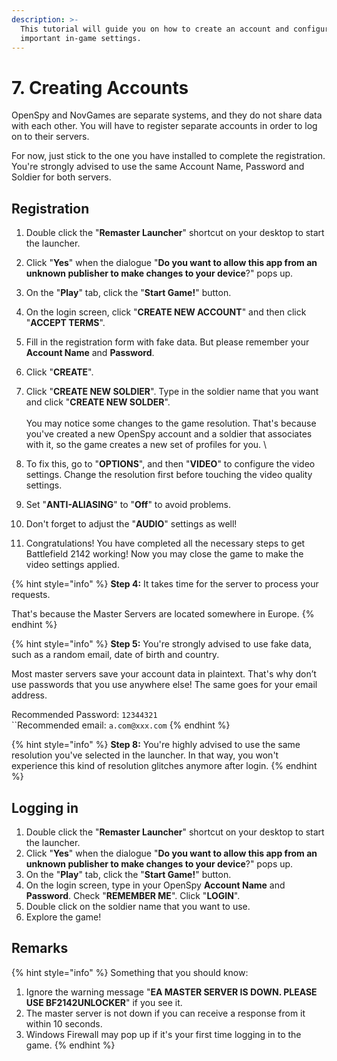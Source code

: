 ```yaml
---
description: >-
  This tutorial will guide you on how to create an account and configure
  important in-game settings.
---
```


# 7. Creating Accounts

OpenSpy and NovGames are separate systems, and they do not share data with each other. You will have to register separate accounts in order to log on to their servers.&#x20;

For now, just stick to the one you have installed to complete the registration. You're strongly advised to use the same Account Name, Password and Soldier for both servers.

## Registration

1. Double click the "**Remaster Launcher**" shortcut on your desktop to start the launcher.
2. Click "**Yes**" when the dialogue "**Do you want to allow this app from an unknown publisher to make changes to your device**?" pops up.
3. On the "**Play**" tab, click the "**Start Game!**" button.
4. On the login screen, click "**CREATE NEW ACCOUNT**" and then click "**ACCEPT TERMS**".
5. Fill in the registration form with fake data. But please remember your **Account Name** and **Password**.
6. Click "**CREATE**".
7. Click "**CREATE NEW SOLDIER**". Type in the soldier name that you want and click "**CREATE NEW SOLDER**".\
   \
   You may notice some changes to the game resolution. That's because you've created a new OpenSpy account and a soldier that associates with it, so the game creates a new set of profiles for you. \

8. To fix this, go to "**OPTIONS**", and then "**VIDEO**" to configure the video settings. Change the resolution first before touching the video quality settings.
9. Set "**ANTI-ALIASING**" to "**Off**" to avoid problems.
10. Don't forget to adjust the "**AUDIO**" settings as well!​
11. Congratulations! You have completed all the necessary steps to get Battlefield 2142 working! Now you may close the game to make the video settings applied.

{% hint style="info" %}
**Step 4:** It takes time for the server to process your requests.&#x20;

That's because the Master Servers are located somewhere in Europe.
{% endhint %}

{% hint style="info" %}
**Step 5:** You're strongly advised to use fake data, such as a random email, date of birth and country.

Most master servers save your account data in plaintext. That's why don’t use passwords that you use anywhere else! The same goes for your email address.&#x20;

Recommended Password: `12344321`\
``Recommended email: `a.com@xxx.com`
{% endhint %}

{% hint style="info" %}
**Step 8:** You're highly advised to use the same resolution you've selected in the launcher. In that way, you won't experience this kind of resolution glitches anymore after login.
{% endhint %}

## Logging in

1. Double click the "**Remaster Launcher**" shortcut on your desktop to start the launcher.
2. Click "**Yes**" when the dialogue "**Do you want to allow this app from an unknown publisher to make changes to your device**?" pops up.
3. On the "**Play**" tab, click the "**Start Game!**" button.
4. On the login screen, type in your OpenSpy **Account Name** and **Password**. Check "**REMEMBER ME**". Click "**LOGIN**".
5. Double click on the soldier name that you want to use.
6. Explore the game!

## Remarks

{% hint style="info" %}
Something that you should know:



1. Ignore the warning message "**EA MASTER SERVER IS DOWN. PLEASE USE BF2142UNLOCKER**" if you see it.
2. The master server is not down if you can receive a response from it within 10 seconds.
3. Windows Firewall may pop up if it's your first time logging in to the game.
{% endhint %}
